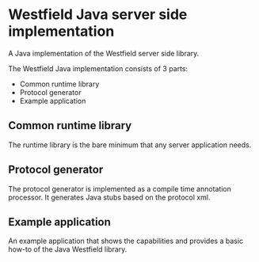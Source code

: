 Westfield Java server side implementation
=========================================

A Java implementation of the Westfield server side library.

The Westfield Java implementation consists of 3 parts:

 - Common runtime library
 - Protocol generator
 - Example application
 
 Common runtime library
 ----------------------
 The runtime library is the bare minimum that any server application
 needs.
 
 Protocol generator
 ------------------
 The protocol generator is implemented as a compile
 time annotation processor. It generates Java stubs based
 on the protocol xml.
 
 Example application
 -------------------
 An example application that shows the capabilities and 
 provides a basic how-to of the Java Westfield library.